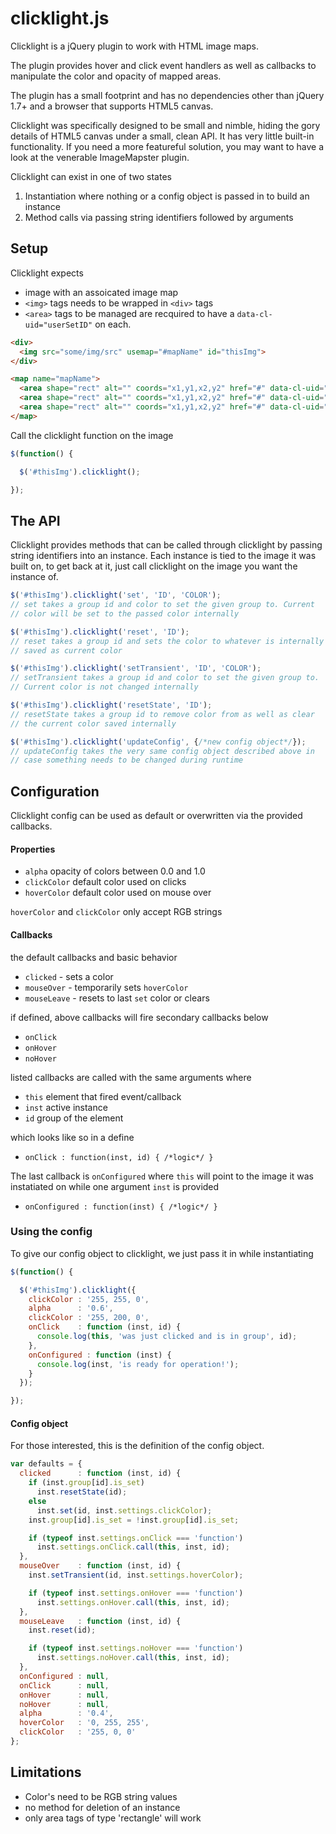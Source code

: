 # clicklight.js

Clicklight is a jQuery plugin to work with HTML image maps.

The plugin provides hover and click event handlers as well as callbacks to manipulate the color and opacity of mapped areas.

The plugin has a small footprint and has no dependencies other than jQuery 1.7+ and a browser that supports HTML5 canvas.

Clicklight was specifically designed to be small and nimble, hiding the gory details of HTML5 canvas under a small, clean API. It has very little built-in functionality. If you need a more featureful solution, you may want to have a look at the venerable ImageMapster plugin.

Clicklight can exist in one of two states

1. Instantiation where nothing or a config object is passed in to build an instance
2. Method calls via passing string identifiers followed by arguments

## Setup

Clicklight expects

* image with an assoicated image map
* `<img>` tags needs to be wrapped in `<div>` tags
* `<area>` tags to be managed are recquired to have a
  `data-cl-uid="userSetID"` on each.

```html
<div>
  <img src="some/img/src" usemap="#mapName" id="thisImg">
</div>

<map name="mapName">
  <area shape="rect" alt="" coords="x1,y1,x2,y2" href="#" data-cl-uid="1" title="example">
  <area shape="rect" alt="" coords="x1,y1,x2,y2" href="#" data-cl-uid="2" title="example">
  <area shape="rect" alt="" coords="x1,y1,x2,y2" href="#" data-cl-uid="2" title="example">
</map>
```
Call the clicklight function on the image

```javascript
$(function() {

  $('#thisImg').clicklight();

});
```

## The API

Clicklight provides methods that can be called through
clicklight by passing string identifiers into an instance.
Each instance is tied to the image it was built on, to get
back at it, just call clicklight on the image you want the instance of.

```javascript
$('#thisImg').clicklight('set', 'ID', 'COLOR');
// set takes a group id and color to set the given group to. Current
// color will be set to the passed color internally

$('#thisImg').clicklight('reset', 'ID');
// reset takes a group id and sets the color to whatever is internally
// saved as current color

$('#thisImg').clicklight('setTransient', 'ID', 'COLOR');
// setTransient takes a group id and color to set the given group to.
// Current color is not changed internally

$('#thisImg').clicklight('resetState', 'ID');
// resetState takes a group id to remove color from as well as clear
// the current color saved internally

$('#thisImg').clicklight('updateConfig', {/*new config object*/});
// updateConfig takes the very same config object described above in
// case something needs to be changed during runtime
```

## Configuration

Clicklight config can be used as default or overwritten via the provided callbacks.

#### Properties

* `alpha` opacity of colors between 0.0 and 1.0
* `clickColor` default color used on clicks
* `hoverColor` default color used on mouse over
  
`hoverColor` and `clickColor` only accept RGB strings

#### Callbacks

the default callbacks and basic behavior 
* `clicked`    - sets a color
* `mouseOver`  - temporarily sets `hoverColor`
* `mouseLeave` - resets to last `set` color or clears

if defined, above callbacks will fire secondary callbacks below
* `onClick`
* `onHover`
* `noHover`

listed callbacks are called with the same arguments where 
* `this` element that fired event/callback
* `inst` active instance
* `id` group of the element 

which looks like so in a define
* `onClick : function(inst, id) { /*logic*/ }`


The last callback is `onConfigured` where `this` will point to the
image it was instatiated on while one argument `inst` is provided
* `onConfigured : function(inst) { /*logic*/ }`

### Using the config

To give our config object to clicklight, we just pass it in while
instantiating

```javascript
$(function() {

  $('#thisImg').clicklight({
    clickColor : '255, 255, 0',
	alpha      : '0.6',
	clickColor : '255, 200, 0',
	onClick    : function (inst, id) {
	  console.log(this, 'was just clicked and is in group', id);
	},
	onConfigured : function (inst) {
	  console.log(inst, 'is ready for operation!');
	}
  });

});
```

#### Config object

For those interested, this is the definition of the config object.

```javascript
var defaults = {
  clicked      : function (inst, id) {
    if (inst.group[id].is_set)
      inst.resetState(id);
    else
      inst.set(id, inst.settings.clickColor);
    inst.group[id].is_set = !inst.group[id].is_set;

    if (typeof inst.settings.onClick === 'function')
      inst.settings.onClick.call(this, inst, id);
  },
  mouseOver    : function (inst, id) {
    inst.setTransient(id, inst.settings.hoverColor);

    if (typeof inst.settings.onHover === 'function')
      inst.settings.onHover.call(this, inst, id);
  },
  mouseLeave   : function (inst, id) {
    inst.reset(id);

    if (typeof inst.settings.noHover === 'function')
      inst.settings.noHover.call(this, inst, id);
  },
  onConfigured : null,
  onClick      : null,
  onHover      : null,
  noHover      : null,
  alpha        : '0.4',
  hoverColor   : '0, 255, 255',
  clickColor   : '255, 0, 0'
};
```

## Limitations

* Color's need to be RGB string values
* no method for deletion of an instance
* only area tags of type 'rectangle' will work
